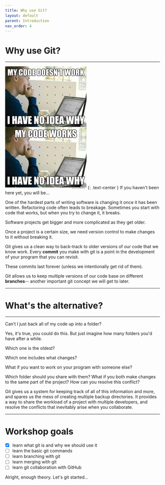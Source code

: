 ```yaml
---
title: Why use Git?
layout: default
parent: Introduction
nav_order: 4
---
```


# Why use Git?
---

!["why does my code work?"](../resized/code-no-idea.jpg)
{: .text-center }
If you haven't been here yet, you will be...

One of the hardest parts of writing software is changing it once it has been written. 
Refactoring code often leads to breakage. Sometimes you start with code that works, but when you try to change it, it breaks. 

Software projects get bigger and more complicated as they get older.

Once a project is a certain size, we need version control to make changes to it without breaking it.

Git gives us a clean way to back-track to older versions of our code that we know work. Every __commit__ you make with git is a point in the development of your program that you can revisit.

These commits last forever (unless we intentionally get rid of them).

Git allows us to keep multiple versions of our code base on different __branches__-- another important git concept we will get to later.

---

# What's the alternative?
---

Can’t I just back all of my code up into a folder? 

Yes, it's true, you could do this. But just imagine how many folders you'd have after a while.

Which one is the oldest? 

Which one includes what changes? 

What if you want to work on your program with someone else? 

Which folder should you share with them? What if you both make changes to the same part of the project? How can you resolve this conflict?

Git gives us a system for keeping track of all of this information and more, and spares us the mess of creating multiple backup directories. It provides a way to share the workload of a project with multiple developers, and resolve the conflicts that inevitably arise when you collaborate.

---

# Workshop goals
- [x] learn what git is and why we should use it
- [ ] learn the basic git commands
- [ ] learn branching with git
- [ ] learn merging with git
- [ ] learn git collaboration with GitHub

Alright, enough theory. Let's git started...
